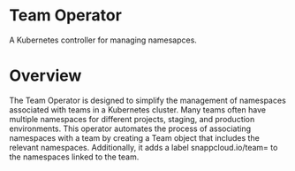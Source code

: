 # Team Operator
A Kubernetes controller for managing namesapces.

# Overview
The Team Operator is designed to simplify the management of namespaces associated with teams in a Kubernetes cluster. Many teams often have multiple namespaces for different projects, staging, and production environments. This operator automates the process of associating namespaces with a team by creating a Team object that includes the relevant namespaces. Additionally, it adds a label snappcloud.io/team=<teamName> to the namespaces linked to the team.
